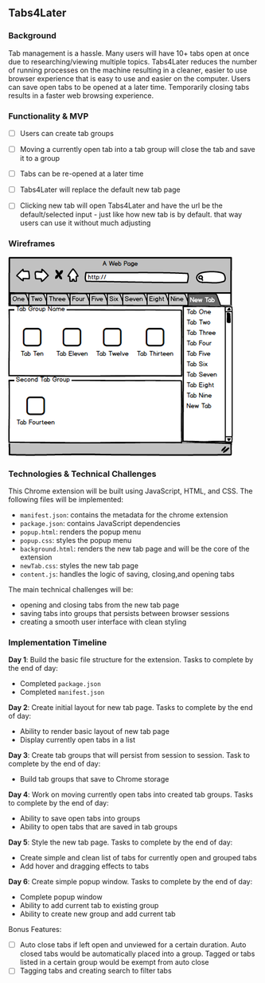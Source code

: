 ## Tabs4Later

### Background

Tab management is a hassle.  Many users will have 10+ tabs open at once due to researching/viewing multiple topics.  Tabs4Later reduces the number of running processes on the machine resulting in a cleaner, easier to use browser experience that is easy to use and easier on the computer. Users can save open tabs to be opened at a later time.  Temporarily closing tabs results in a faster web browsing experience.

### Functionality & MVP
- [ ] Users can create tab groups
- [ ] Moving a currently open tab into a tab group will close the tab and save it to a group
- [ ] Tabs can be re-opened at a later time
- [ ] Tabs4Later will replace the default new tab page
- [ ] Clicking new tab will open Tabs4Later and have the url be the default/selected input - just like how new tab is by default.  that way users can use it without much adjusting


### Wireframes

![wireframes](./docs/Tabs4Later.png)

### Technologies & Technical Challenges

This Chrome extension will be built using JavaScript, HTML, and CSS.  The following files will be implemented:

- `manifest.json`: contains the metadata for the chrome extension
- `package.json`: contains JavaScript dependencies
- `popup.html`: renders the popup menu
- `popup.css`: styles the popup menu
- `background.html`: renders the new tab page and will be the core of the extension
- `newTab.css`: styles the new tab page
- `content.js`: handles the logic of saving, closing,and opening tabs

The main technical challenges will be:

- opening and closing tabs from the new tab page
- saving tabs into groups that persists between browser sessions
- creating a smooth user interface with clean styling

### Implementation Timeline

**Day 1**: Build the basic file structure for the extension.  Tasks to complete by the end of day:

- Completed `package.json`
- Completed `manifest.json`

**Day 2**: Create initial layout for new tab page.  Tasks to complete by the end of day:

- Ability to render basic layout of new tab page
- Display currently open tabs in a list

**Day 3**: Create tab groups that will persist from session to session.  Task to complete by the end of day:

- Build tab groups that save to Chrome storage

**Day 4**: Work on moving currently open tabs into created tab groups.  Tasks to complete by the end of day:

- Ability to save open tabs into groups
- Ability to open tabs that are saved in tab groups

**Day 5**: Style the new tab page.  Tasks to complete by the end of day:

- Create simple and clean list of tabs for currently open and grouped tabs
- Add hover and dragging effects to tabs

**Day 6**: Create simple popup window.  Tasks to complete by the end of day:

- Complete popup window
- Ability to add current tab to existing group
- Ability to create new group and add current tab

Bonus Features:

- [ ] Auto close tabs if left open and unviewed for a certain duration.  Auto closed tabs would be automatically placed into a group. Tagged or tabs listed in a certain group would be exempt from auto close
- [ ] Tagging tabs and creating search to filter tabs
